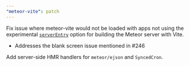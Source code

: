 ```yaml
---
"meteor-vite": patch
---
```


Fix issue where meteor-vite would not be loaded with apps not using the experimental [`serverEntry`](https://github.com/JorgenVatle/meteor-vite/blob/54005deb4da08cbdafd7a31739c60ff223c8c2ee/README.md#configuration) option for building the Meteor server with Vite.
- Addresses the blank screen issue mentioned in #246

Add server-side HMR handlers for `meteor/ejson` and `SyncedCron`.